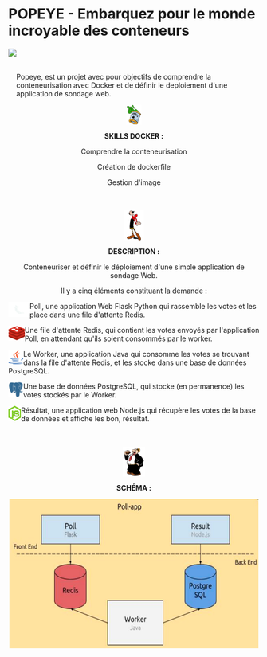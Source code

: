 # POPEYE - Embarquez pour le monde incroyable des conteneurs

<img src="https://upload.wikimedia.org/wikipedia/en/thumb/0/00/Popeye_the_Sailor.png/220px-Popeye_the_Sailor.png" height=100 align="left">
<br></br>
<p>Popeye, est un projet avec pour objectifs de comprendre la conteneurisation avec Docker et de définir le deploiement d'une application de sondage web.</p>

<div align="center">
  <img src="https://github.com/SafiaBeaumale/Popeye/blob/main/conserve_sf.png" height=40" align="center">
  <p><b>SKILLS DOCKER :</b></p>
  <p>Comprendre la conteneurisation</p>
  <p>Création de dockerfile</p>
  <p>Gestion d'image</p>
</div>
<br></br>
<div align="center">
  <img src="https://github.com/SafiaBeaumale/Popeye/blob/main/olive_sf.png" height=60 align="center">
  <p><b>DESCRIPTION :</b></p>
  <p>Conteneuriser et définir le déploiement d'une simple application de sondage Web.</p>
  <p>Il y a cinq éléments constituant la demande :</p>
</div>

<div align="left">
  <img src="https://github.com/SafiaBeaumale/Popeye/blob/main/flask_sf%20(1).png" height=30 align="left">
  <p align="left">Poll, une application Web Flask Python qui rassemble les votes et les place dans une file d'attente Redis.</p>
</div>

<div align="left">
  <img src="https://github.com/SafiaBeaumale/Popeye/blob/main/redis_sf%20(1).png" height=30 align="left">
  <p align="left">Une file d'attente Redis, qui contient les votes envoyés par l'application Poll, en attendant qu'ils soient consommés par
  le worker.</p>
</div>

<div align="left">
  <img src="https://github.com/SafiaBeaumale/Popeye/blob/main/java_sf%20(1).png" height=30 align="left">
  <p align="left">Le Worker, une application Java qui consomme les votes se trouvant dans la file d'attente Redis, et les stocke dans
  une base de données PostgreSQL.</p>
</div>

<div align="left">
  <img src="https://github.com/SafiaBeaumale/Popeye/blob/main/postgresql_sf%20(1).png" height=30 align="left">
  <p align="left">Une base de données PostgreSQL, qui stocke (en permanence) les votes stockés par le Worker.</p>

<div align="left">
  <img src="https://github.com/SafiaBeaumale/Popeye/blob/main/node_js_sf(1).png" height=30 align="left">
  <p align="left">Résultat, une application web Node.js qui récupère les votes de la base de données et affiche les bon, résultat.</p>
</div>
<br></br>
<div align="center">
  <img src="https://github.com/SafiaBeaumale/Popeye/blob/main/gontrand_sf.png" height=60 align="center">
  <p><b>SCHÉMA :</b></p>
  <img src="https://github.com/SafiaBeaumale/Popeye/blob/main/schema.png" height=300 width=500 align="center">
</div>
  
